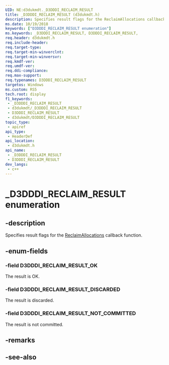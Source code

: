 ```yaml
---
UID: NE:d3dukmdt._D3DDDI_RECLAIM_RESULT
title: _D3DDDI_RECLAIM_RESULT (d3dukmdt.h)
description: Specifies result flags for the ReclaimAllocations callback function.
ms.date: 10/19/2018
keywords: ["D3DDDI_RECLAIM_RESULT enumeration"]
ms.keywords: _D3DDDI_RECLAIM_RESULT, D3DDDI_RECLAIM_RESULT,
req.header: d3dukmdt.h
req.include-header: 
req.target-type: 
req.target-min-winverclnt: 
req.target-min-winversvr: 
req.kmdf-ver: 
req.umdf-ver: 
req.ddi-compliance: 
req.max-support: 
req.typenames: D3DDDI_RECLAIM_RESULT
targetos: Windows
ms.custom: RS5
tech.root: display
f1_keywords:
 - _D3DDDI_RECLAIM_RESULT
 - d3dukmdt/_D3DDDI_RECLAIM_RESULT
 - D3DDDI_RECLAIM_RESULT
 - d3dukmdt/D3DDDI_RECLAIM_RESULT
topic_type:
 - apiref
api_type:
 - HeaderDef
api_location:
 - d3dukmdt.h
api_name:
 - _D3DDDI_RECLAIM_RESULT
 - D3DDDI_RECLAIM_RESULT
dev_langs:
 - c++
---
```


# _D3DDDI_RECLAIM_RESULT enumeration


## -description

Specifies result flags for the [ReclaimAllocations](../d3dkmthk/nc-d3dkmthk-pfnd3dkmt_reclaimallocations2.md) callback function.

## -enum-fields

### -field D3DDDI_RECLAIM_RESULT_OK

The result is OK.

### -field D3DDDI_RECLAIM_RESULT_DISCARDED 

The result is discarded.

### -field D3DDDI_RECLAIM_RESULT_NOT_COMMITTED 

The result is not committed.

## -remarks

## -see-also

